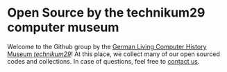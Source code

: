 # Open Source by the technikum29 computer museum

Welcome to the Github group by the [German Living Computer History Museum *technikum29*](https://technikum29.de/)! At this place, we collect many of our open sourced codes and collections. In case of questions, feel free to [contact us](https://technikum29.de/en/contact).
